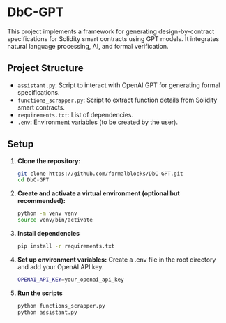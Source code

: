 # DbC-GPT

This project implements a framework for generating design-by-contract specifications for Solidity smart contracts using GPT models. It integrates natural language processing, AI, and formal verification.

## Project Structure

- `assistant.py`: Script to interact with OpenAI GPT for generating formal specifications.
- `functions_scrapper.py`: Script to extract function details from Solidity smart contracts.
- `requirements.txt`: List of dependencies.
- `.env`: Environment variables (to be created by the user).

## Setup

1. **Clone the repository:**
    ```bash
    git clone https://github.com/formalblocks/DbC-GPT.git
    cd DbC-GPT
    ```

2. **Create and activate a virtual environment (optional but recommended):**
    ```bash
    python -m venv venv
    source venv/bin/activate 
    ```

3. **Install dependencies**
    ```bash
    pip install -r requirements.txt
    ```

4. **Set up environment variables:**
Create a .env file in the root directory and add your OpenAI API key.

    ```bash
    OPENAI_API_KEY=your_openai_api_key
    ```

5. **Run the scripts**
    ```bash
    python functions_scrapper.py
    python assistant.py
    ``` 

